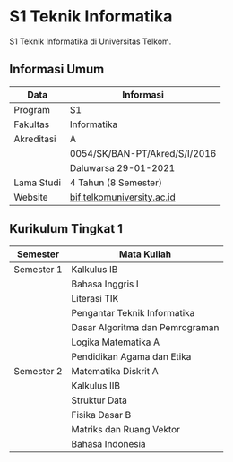 # S1 Teknik Informatika
S1 Teknik Informatika di Universitas Telkom.

## Informasi Umum
 Data | Informasi |
|-----|-----------|
| Program | S1 |
| Fakultas | Informatika |
| Akreditasi | A |
|            | 0054/SK/BAN-PT/Akred/S/I/2016 |
|            | Daluwarsa 29-01-2021 |
| Lama Studi | 4 Tahun (8 Semester) |
| Website | [bif.telkomuniversity.ac.id](http://bif.telkomuniversity.ac.id/) |

## Kurikulum Tingkat 1
 Semester | Mata Kuliah |
|---------|-------------|
| Semester 1 | Kalkulus IB |
|            | Bahasa Inggris I |
|            | Literasi TIK |
|            | Pengantar Teknik Informatika |
|            | Dasar Algoritma dan Pemrograman |
|            | Logika Matematika A |
|            | Pendidikan Agama dan Etika |
| Semester 2 | Matematika Diskrit A |
|            | Kalkulus IIB |
|            | Struktur Data |
|            | Fisika Dasar B |
|            | Matriks dan Ruang Vektor |
|            | Bahasa Indonesia |
